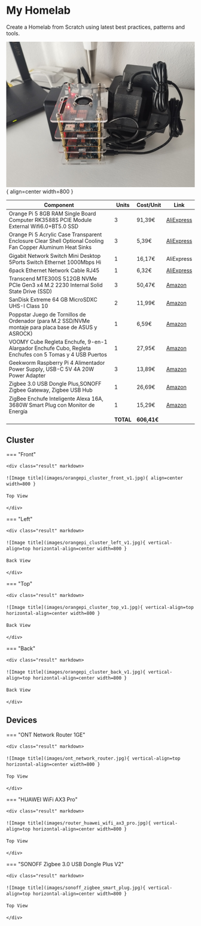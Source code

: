 # My Homelab

Create a Homelab from Scratch using latest best practices, patterns and tools.

![Orange Pi Cluster](images/orangepi_cluster_up_v1.jpg){ align=center width=800 }

| Component | Units | Cost/Unit | Link |
| --- | --- | --- | --- |
| Orange Pi 5 8GB RAM Single Board Computer RK3588S PCIE Module External Wifi6.0+BT5.0 SSD | 3 | 91,39€ | [AliExpress](https://es.aliexpress.com/item/1005004942239582.html?spm=a2g0o.order_list.order_list_main.40.2b7e194dUJjTJB&gatewayAdapt=glo2esp) |
| Orange Pi 5 Acrylic Case Transparent Enclosure Clear Shell Optional Cooling Fan Copper Aluminum Heat Sinks | 3 | 5,39€ | [AliExpress](https://www.aliexpress.com/item/1005005057630718.html?spm=a2g0o.order_list.order_list_main.5.2b7e1802BHdhcR) |
| Gigabit Network Switch Mini Desktop 5Ports Switch Ethernet 1000Mbps Hi | 1 | 16,17€ | AliExpress |
| 6pack Ethernet Network Cable RJ45 | 1 | 6,32€ | [AliExpress](https://www.aliexpress.com/item/1005003995751089.html?spm=a2g0o.store_pc_home.promoteWysiwyg_2001899042546.1005003995751089) |
| Transcend MTE300S 512GB NVMe PCIe Gen3 x4 M.2 2230 Internal Solid State Drive (SSD) | 3 | 50,47€ | [Amazon](https://www.amazon.es/dp/B0BTDRKBBL?psc=1&ref=ppx_yo2ov_dt_b_product_details) |
| SanDisk Extreme 64 GB MicroSDXC UHS-I Class 10 | 2 | 11,99€ | [Amazon](https://www.amazon.es/dp/B09X7C7LL1?psc=1&ref=ppx_yo2ov_dt_b_product_details) |
| Poppstar Juego de Tornillos de Ordenador (para M.2 SSD/NVMe montaje para placa base de ASUS y ASROCK) | 1 | 6,59€ | [Amazon](https://www.amazon.es/dp/B087C1G4ZF?ref=ppx_yo2ov_dt_b_product_details&th=1) |
| VOOMY Cube Regleta Enchufe, 9-en-1 Alargador Enchufe Cubo, Regleta Enchufes con 5 Tomas y 4 USB Puertos | 1 | 27,95€ | [Amazon](https://www.amazon.es/dp/B0B2X4JXBW?psc=1&ref=ppx_yo2ov_dt_b_product_details) |
| Geekworm Raspberry Pi 4 Alimentador Power Supply, USB-C 5V 4A 20W Power Adapter | 3 | 13,89€ | [Amazon](https://www.amazon.es/dp/B09J4V3RYK?psc=1&ref=ppx_yo2ov_dt_b_product_details) |
| Zigbee 3.0 USB Dongle Plus,SONOFF Zigbee Gateway, Zigbee USB Hub | 1 | 26,69€ | [Amazon](https://www.amazon.es/dp/B0B6P22YJC?psc=1&ref=ppx_yo2ov_dt_b_product_details) |
| ZigBee Enchufe Inteligente Alexa 16A, 3680W Smart Plug con Monitor de Energía | 1 | 15,29€ | [Amazon](https://www.amazon.es/dp/B0BFV52WHM?psc=1&ref=ppx_yo2ov_dt_b_product_details) |
| | **TOTAL** | **606,41€** | |

## Cluster

=== "Front"

    <div class="result" markdown>

    ![Image title](images/orangepi_cluster_front_v1.jpg){ align=center width=800 }

    Top View

    </div>

=== "Left"

    <div class="result" markdown>

    ![Image title](images/orangepi_cluster_left_v1.jpg){ vertical-align=top horizontal-align=center width=800 }

    Back View

    </div>

=== "Top"

    <div class="result" markdown>

    ![Image title](images/orangepi_cluster_top_v1.jpg){ vertical-align=top horizontal-align=center width=800 }

    Back View

    </div>

=== "Back"

    <div class="result" markdown>

    ![Image title](images/orangepi_cluster_back_v1.jpg){ vertical-align=top horizontal-align=center width=800 }

    Back View

    </div>

## Devices

=== "ONT Network Router 1GE"

    <div class="result" markdown>

    ![Image title](images/ont_network_router.jpg){ vertical-align=top horizontal-align=center width=800 }

    Top View

    </div>

=== "HUAWEI WiFi AX3 Pro"

    <div class="result" markdown>

    ![Image title](images/router_huawei_wifi_ax3_pro.jpg){ vertical-align=top horizontal-align=center width=800 }

    Top View

    </div>

=== "SONOFF Zigbee 3.0 USB Dongle Plus V2"

    <div class="result" markdown>

    ![Image title](images/sonoff_zigbee_smart_plug.jpg){ vertical-align=top horizontal-align=center width=800 }

    Top View

    </div>
